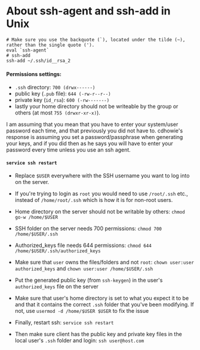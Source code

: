 # About ssh-agent and ssh-add in Unix

```
# Make sure you use the backquote (`), located under the tilde (~), rather than the single quote (').
eval `ssh-agent`
# ssh-add
ssh-add ~/.ssh/id__rsa_2
```

#### Permissions settings:

- `.ssh` directory: `700 (drwx------)`
- public key (`.pub` file): `644 (-rw-r--r--)`
- private key (`id_rsa`): `600 (-rw-------)`
- lastly your home directory should not be writeable by the group or others (at most `755 (drwxr-xr-x)`).

I am assuming that you mean that you have to enter your system/user password each time, and that previously you did not have to. cdhowie's response is assuming you set a password/passphrase when generating your keys, and if you did then as he says you will have to enter your password every time unless you use an ssh agent.

#### `service ssh restart`

- Replace `$USER` everywhere with the SSH username you want to log into on the server.
- If you're trying to login as `root` you would need to use `/root/.ssh` etc., instead of `/home/root/.ssh` which is how it is for non-root users.

- Home directory on the server should not be writable by others: `chmod go-w /home/$USER`
- SSH folder on the server needs 700 permissions: `chmod 700 /home/$USER/.ssh`
- Authorized_keys file needs 644 permissions: `chmod 644 /home/$USER/.ssh/authorized_keys`
- Make sure that `user` owns the files/folders and not `root`: `chown user:user authorized_keys` and `chown user:user /home/$USER/.ssh`
- Put the generated public key (from `ssh-keygen`) in the user's `authorized_keys` file on the server
- Make sure that user's home directory is set to what you expect it to be and that it contains the correct `.ssh` folder that you've been modifying. If not, use `usermod -d /home/$USER $USER` to fix the issue
- Finally, restart ssh: `service ssh restart`
- Then make sure client has the public key and private key files in the local user's `.ssh` folder and login: `ssh user@host.com`
